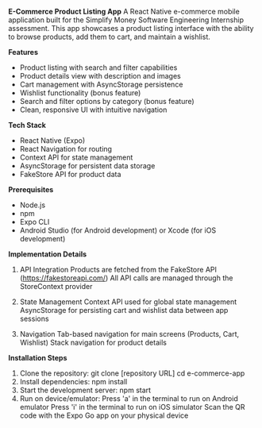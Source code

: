**E-Commerce Product Listing App**
A React Native e-commerce mobile application built for the Simplify Money Software Engineering Internship assessment. This app showcases a product listing interface with the ability to browse products, add them to cart, and maintain a wishlist.

**Features**
- Product listing with search and filter capabilities
- Product details view with description and images
- Cart management with AsyncStorage persistence
- Wishlist functionality (bonus feature)
- Search and filter options by category (bonus feature)
- Clean, responsive UI with intuitive navigation

**Tech Stack**
- React Native (Expo)
- React Navigation for routing
- Context API for state management
- AsyncStorage for persistent data storage
- FakeStore API for product data

**Prerequisites**
- Node.js 
- npm
- Expo CLI
- Android Studio (for Android development) or Xcode (for iOS development)

**Implementation Details**
1. API Integration
   Products are fetched from the FakeStore API (https://fakestoreapi.com/)
   All API calls are managed through the StoreContext provider

2. State Management
  Context API used for global state management
  AsyncStorage for persisting cart and wishlist data between app sessions

3. Navigation
  Tab-based navigation for main screens (Products, Cart, Wishlist)
  Stack navigation for product details

**Installation Steps**
1. Clone the repository:
   git clone [repository URL]
   cd e-commerce-app
2. Install dependencies:
   npm install
3. Start the development server:
   npm start
4. Run on device/emulator:
  Press 'a' in the terminal to run on Android emulator
  Press 'i' in the terminal to run on iOS simulator
  Scan the QR code with the Expo Go app on your physical device
